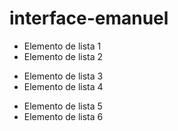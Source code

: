 # interface-emanuel

- Elemento de lista 1
- Elemento de lista 2
* Elemento de lista 3
* Elemento de lista 4
+ Elemento de lista 5
+ Elemento de lista 6
